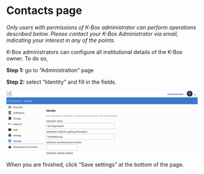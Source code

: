 # Contacts page

_Only users with permissions of K-Box administrator can perform operations described below. Please contact your K-Box Administrator via email, indicating your interest in any of the points._

K-Box administrators can configure all institutional details of the K-Box owner. To do so, 

**Step 1:** go to “Administration” page 

**Step 2:** select “Identity” and fill in the fields. 

![Identity](../img/identity.png)

When you are finished, click “Save settings” at the bottom of the page.